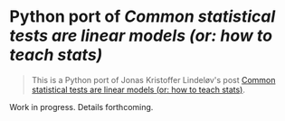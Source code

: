 # Python port of _Common statistical tests are linear models (or: how to teach stats)_

> This is a Python port of Jonas Kristoffer Lindeløv's post [Common statistical
> tests are linear models (or: how to teach
> stats)](https://lindeloev.github.io/tests-as-linear/).

Work in progress. Details forthcoming.
